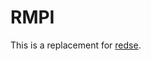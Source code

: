 # RMPI
This is a replacement for [redse](https://github.com/RealDoigt/raylib-d-setup-environment-script/blob/main/redse.sh).
